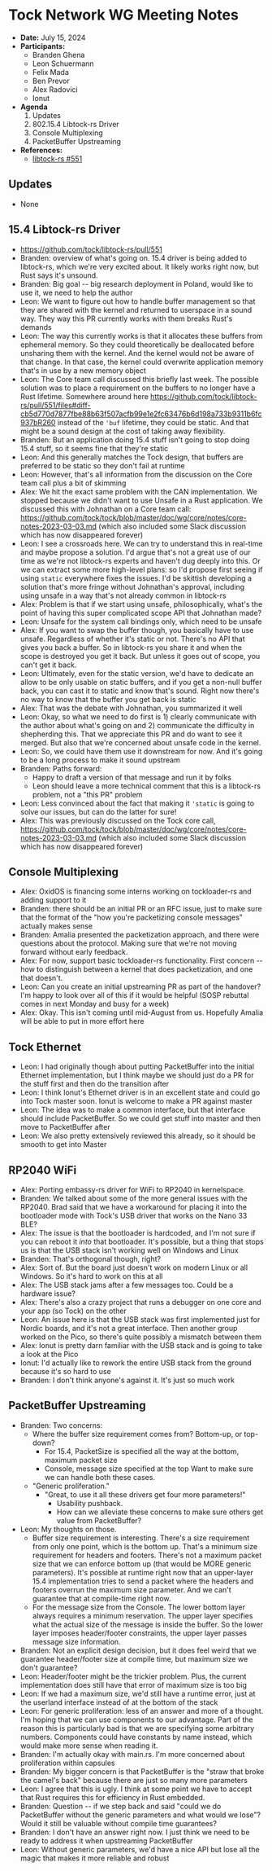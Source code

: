 # Tock Network WG Meeting Notes

- **Date:** July 15, 2024
- **Participants:**
    - Branden Ghena
    - Leon Schuermann
    - Felix Mada
    - Ben Prevor
    - Alex Radovici
    - Ionut
- **Agenda**
    1. Updates
    2. 802.15.4 Libtock-rs Driver
    3. Console Multiplexing
    4. PacketBuffer Upstreaming
- **References:**
    - [libtock-rs #551](https://github.com/tock/libtock-rs/pull/551)


## Updates
- None


## 15.4 Libtock-rs Driver
 * https://github.com/tock/libtock-rs/pull/551
 * Branden: overview of what's going on. 15.4 driver is being added to libtock-rs, which we're very excited about. It likely works right now, but Rust says it's unsound.
 * Branden: Big goal -- big research deployment in Poland, would like to use it, we need to help the author
 * Leon: We want to figure out how to handle buffer management so that they are shared with the kernel and returned to userspace in a sound way. They way this PR currently works with them breaks Rust's demands
 * Leon: The way this currently works is that it allocates these buffers from ephemeral memory. So they could theoretically be deallocated before unsharing them with the kernel. And the kernel would not be aware of that change. In that case, the kernel could overwrite application memory that's in use by a new memory object
 * Leon: The Core team call discussed this briefly last week. The possible solution was to place a requirement on the buffers to no longer have a Rust lifetime. Somewhere around here
https://github.com/tock/libtock-rs/pull/551/files#diff-cb5d770d7877fbe88b63f507acfb99e1e2fc63476b6d198a733b9311b6fc937bR260 instead of the `'buf` lifetime, they could be static. And that might be a sound design at the cost of taking away flexibility.
 * Branden: But an application doing 15.4 stuff isn't going to stop doing 15.4 stuff, so it seems fine that they're static
 * Leon: And this generally matches the Tock design, that buffers are preferred to be static so they don't fail at runtime
 * Leon: However, that's all information from the discussion on the Core team call plus a bit of skimming
 * Alex: We hit the exact same problem with the CAN implementation. We stopped because we didn't want to use Unsafe in a Rust application. We discussed this with Johnathan on a Core team call: https://github.com/tock/tock/blob/master/doc/wg/core/notes/core-notes-2023-03-03.md (which also included some Slack discussion which has now disappeared forever)
 * Leon: I see a crossroads here. We can try to understand this in real-time and maybe propose a solution. I'd argue that's not a great use of our time as we're not libtock-rs experts and haven't dug deeply into this. Or we can extract some more high-level plans: so I'd propose first seeing if using `static` everywhere fixes the issues. I'd be skittish developing a solution that's more fringe without Johnathan's approval, including using unsafe in a way that's not already common in libtock-rs
 * Alex: Problem is that if we start using unsafe, philosophically, what's the point of having this super complicated scope API that Johnathan made?
 * Leon: Unsafe for the system call bindings only, which need to be unsafe
 * Alex: If you want to swap the buffer though, you basically have to use unsafe. Regardless of whether it's static or not. There's no API that gives you back a buffer. So in libtock-rs you share it and when the scope is destroyed you get it back. But unless it goes out of scope, you can't get it back.
 * Leon: Ultimately, even for the static version, we'd have to dedicate an allow to be only usable on static buffers, and if you get a non-null buffer back, you can cast it to static and know that's sound. Right now there's no way to know that the buffer you get back is static
 * Alex: That was the debate with Johnathan, you summarized it well
 * Leon: Okay, so what we need to do first is 1) clearly communicate with the author about what's going on and 2) communicate the difficulty in shepherding this. That we appreciate this PR and do want to see it merged. But also that we're concerned about unsafe code in the kernel.
 * Leon: So, we could have them use it downstream for now. And it's going to be a long process to make it sound upstream
 * Branden: Paths forward:
   - Happy to draft a version of that message and run it by folks
   - Leon should leave a more technical comment that this is a libtock-rs problem, not a "this PR" problem
 * Leon: Less convinced about the fact that making it `'static` is going to solve our issues, but can do the latter for sure!
 * Alex: This was previously discussed on the Tock core call, https://github.com/tock/tock/blob/master/doc/wg/core/notes/core-notes-2023-03-03.md (which also included some Slack discussion which has now disappeared forever)


## Console Multiplexing
 * Alex: OxidOS is financing some interns working on tockloader-rs and adding support to it
 * Branden: there should be an initial PR or an RFC issue, just to make sure that the format of the "how you're packetizing console messages" actually makes sense
 * Branden: Amalia presented the packetization approach, and there were questions about the protocol. Making sure that we're not moving forward without early feedback.
 * Alex: For now, support basic tockloader-rs functionality. First concern -- how to distinguish between a kernel that does packetization, and one that doesn't.
 * Leon: Can you create an initial upstreaming PR as part of the handover? I'm happy to look over all of this if it would be helpful (SOSP rebuttal comes in next Monday and busy for a week)
 * Alex: Okay. This isn't coming until mid-August from us. Hopefully Amalia will be able to put in more effort here


## Tock Ethernet
 * Leon: I had originally though about putting PacketBuffer into the initial Ethernet implementation, but I think maybe we should just do a PR for the stuff first and then do the transition after
 * Leon: I think Ionut's Ethernet driver is in an excellent state and could go into Tock master soon. Ionut is welcome to make a PR against master
 * Leon: The idea was to make a common interface, but that interface should include PacketBuffer. So we could get stuff into master and then move to PacketBuffer after
 * Leon: We also pretty extensively reviewed this already, so it should be smooth to get into Master


## RP2040 WiFi
 * Alex: Porting embassy-rs driver for WiFi to RP2040 in kernelspace.
 * Branden: We talked about some of the more general issues with the RP2040. Brad said that we have a workaround for placing it into the bootloader mode with Tock's USB driver that works on the Nano 33 BLE?
 * Alex: The issue is that the bootloader is hardcoded, and I'm not sure if you can reboot it _into_ that bootloader. It's possible, but a thing that stops us is that the USB stack isn't working well on Windows and Linux
 * Branden: That's orthogonal though, right?
 * Alex: Sort of. But the board just doesn't work on modern Linux or all Windows. So it's hard to work on this at all
 * Alex: The USB stack jams after a few messages too. Could be a hardware issue?
 * Alex: There's also a crazy project that runs a debugger on one core and your app (so Tock) on the other
 * Leon: An issue here is that the USB stack was first implemented just for Nordic boards, and it's not a great interface. Then another group worked on the Pico, so there's quite possibly a mismatch between them
 * Alex: Ionut is pretty darn familiar with the USB stack and is going to take a look at the Pico
 * Ionut: I'd actually like to rework the entire USB stack from the ground because it's so hard to use
 * Branden: I don't think anyone's against it. It's just so much work


## PacketBuffer Upstreaming
 * Branden: Two concerns:
   - Where the buffer size requirement comes from? Bottom-up, or top-down?
     - For 15.4, PacketSize is specified all the way at the bottom, maximum packet size
     - Console, message size specified at the top
     Want to make sure we can handle both these cases.
   - "Generic proliferation."
     - "Great, to use it all these drivers get four more parameters!"
       - Usability pushback.
       - How can we alleviate these concerns to make sure others get value from PacketBuffer?
 * Leon: My thoughts on those.
   - Buffer size requirement is interesting. There's a size requirement from only one point, which is the bottom up. That's a minimum size requirement for headers and footers. There's not a maximum packet size that we can enforce bottom up (that would be MORE generic parameters). It's possible at runtime right now that an upper-layer 15.4 implementation tries to send a packet where the headers and footers overrun the maximum size parameter. And we can't guarantee that at compile-time right now.
   - For the message size from the Console. The lower bottom layer always requires a minimum reservation. The upper layer specifies what the actual size of the message is inside the buffer. So the lower layer imposes header/footer constraints, the upper layer passes message size information.
 * Branden: Not an explicit design decision, but it does feel weird that we guarantee header/footer size at compile time, but maximum size we don't guarantee?
 * Leon: Header/footer might be the trickier problem. Plus, the current implementation does still have that error of maximum size is too big
 * Leon: If we had a maximum size, we'd still have a runtime error, just at the userland interface instead of at the bottom of the stack
 * Leon: For generic proliferation: less of an answer and more of a thought. I'm hoping that we can use components to our advantage. Part of the reason this is particularly bad is that we are specifying some arbitrary numbers. Components could have constants by name instead, which would make more sense when reading it.
 * Branden: I'm actually okay with main.rs. I'm more concerned about proliferation within capsules
 * Branden: My bigger concern is that PacketBuffer is the "straw that broke the camel's back" because there are just so many more parameters
 * Leon: I agree that this is ugly. I think at some point we have to accept that Rust requires this for efficiency in Rust embedded.
 * Branden: Question -- if we step back and said "could we do PacketBuffer without the generic parameters and what would we lose"? Would it still be valuable without compile time guarantees?
 * Branden: I don't have an answer right now. I just think we need to be ready to address it when upstreaming PacketBuffer
 * Leon: Without generic parameters, we'd have a nice API but lose all the magic that makes it more reliable and robust

